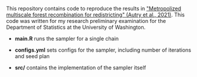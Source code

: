 This repository contains code to reproduce the results in 
["Metropolized multiscale forest recombination for redistricting" (Autry et al., 2021)](https://epubs.siam.org/doi/abs/10.1137/21M1406854?casa_token=4Ne0JGmKIcsAAAAA:bwR_MWUSB6jM7mjbfO4-ujNCiy8zoeMc-BAtphCcGDHD4CelHrYmtOV_LowumLZGbajrbOCKMCyA). This code was written for my research preliminary examination for the Department of Statistics at the University of Washington. 

- **main.R** runs the sampler for a single chain

- **configs.yml** sets configs for the sampler, including number of iterations and seed plan

- **src/** contains the implementation of the sampler itself 
